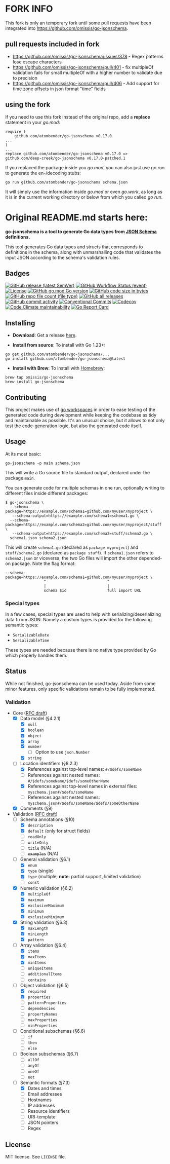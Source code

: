 # FORK INFO
This fork is only an temporary fork until some pull requests have been integrated into https://github.com/omissis/go-jsonschema.

## pull requests included in fork
* https://github.com/omissis/go-jsonschema/issues/378 - Regex patterns lose escape characters
* https://github.com/omissis/go-jsonschema/pull/401 - fix multipleOf validation fails for small multipleOf with a higher number to validate due to precision
* https://github.com/omissis/go-jsonschema/pull/406 - Add support for time zone offsets in json format "time" fields

## using the fork
If you need to use this fork instead of the original repo, add a **replace** statement in your _go.mod_:
```
require (
	github.com/atombender/go-jsonschema v0.17.0
...
)
...
replace github.com/atombender/go-jsonschema v0.17.0 => github.com/deep-creek/go-jsonschema v0.17.0-patched.1
```

If you replaced the package inside you _go.mod_, you can also just use go run to generate the en-/decoding stubs:
```
go run github.com/atombender/go-jsonschema schema.json
```
It will simply use the information inside _go.mod_ or even _go.work_, as long as it is in the current working directory or below from which you called _go run_.

# Original README.md starts here:

**go-jsonschema is a tool to generate Go data types from [JSON Schema](http://json-schema.org/) definitions.**

This tool generates Go data types and structs that corresponds to definitions in the schema,
along with unmarshalling code that validates the input JSON according to the schema's validation rules.

## Badges

[![GitHub release (latest SemVer)](https://img.shields.io/github/v/release/omissis/go-jsonschema?style=flat)](https://github.com/omissis/go-jsonschema/releases/latest)
[![GitHub Workflow Status (event)](https://img.shields.io/github/actions/workflow/status/omissis/go-jsonschema/development.yaml?style=flat)](https://github.com/omissis/go-jsonschema/actions?workflow=development)
[![License](https://img.shields.io/github/license/omissis/go-jsonschema?style=flat)](/LICENSE.md)
[![GitHub go.mod Go version](https://img.shields.io/github/go-mod/go-version/omissis/go-jsonschema?style=flat)](https://tip.golang.org/doc/go1.23)
[![GitHub code size in bytes](https://img.shields.io/github/languages/code-size/omissis/go-jsonschema?style=flat)](https://github.com/omissis/go-jsonschema)
[![GitHub repo file count (file type)](https://img.shields.io/github/directory-file-count/omissis/go-jsonschema?style=flat)](https://github.com/omissis/go-jsonschema)
[![GitHub all releases](https://img.shields.io/github/downloads/omissis/go-jsonschema/total?style=flat)](https://github.com/omissis/go-jsonschema)
[![GitHub commit activity](https://img.shields.io/github/commit-activity/y/omissis/go-jsonschema?style=flat)](https://github.com/omissis/go-jsonschema/commits)
[![Conventional Commits](https://img.shields.io/badge/Conventional%20Commits-1.0.0-yellow.svg?style=flat)](https://conventionalcommits.org)
[![Codecov](https://img.shields.io/codecov/c/gh/omissis/go-jsonschema?style=flat&token=lPWlXd3MVK)](https://codecov.io/gh/omissis/go-jsonschema)
[![Code Climate maintainability](https://img.shields.io/codeclimate/maintainability/omissis/go-jsonschema?style=flat)](https://codeclimate.com/github/omissis/go-jsonschema)
[![Go Report Card](https://goreportcard.com/badge/github.com/omissis/go-jsonschema)](https://goreportcard.com/report/github.com/omissis/go-jsonschema)

## Installing

* **Download**: Get a release [here](https://github.com/atombender/go-jsonschema/releases).

* **Install from source**: To install with Go 1.23+:

```shell
go get github.com/atombender/go-jsonschema/...
go install github.com/atombender/go-jsonschema@latest
```

* **Install with Brew**: To install with [Homebrew](https://brew.sh):

```shell
brew tap omissis/go-jsonschema
brew install go-jsonschema
```

## Contributing

This project makes use of [go workspaces](https://go.dev/ref/mod#workspaces) in order to ease testing of the
generated code during development while keeping the codebase as tidy and maintainable as possible.
It's an unusual choice, but it allows to not only test the code-generation logic, but also the generated code itself.

## Usage

At its most basic:

```shell
go-jsonschema -p main schema.json
```

This will write a Go source file to standard output, declared under the package `main`.

You can generate code for multiple schemas in one run, optionally writing to different files inside different packages:

```shell
$ go-jsonschema \
  --schema-package=https://example.com/schema1=github.com/myuser/myproject \
   --schema-output=https://example.com/schema1=schema1.go \
  --schema-package=https://example.com/schema2=github.com/myuser/myproject/stuff \
   --schema-output=https://example.com/schema2=stuff/schema2.go \
  schema1.json schema2.json
```

This will create `schema1.go` (declared as `package myproject`) and `stuff/schema2.go` (declared as `package stuff`).
If `schema1.json` refers to `schema2.json` or viceversa, the two Go files will import the other depended-on package.
Note the flag format:

```text
--schema-package=https://example.com/schema1=github.com/myuser/myproject \
                 ^                           ^
                 |                           |
                 schema $id                  full import URL
```

### Special types

In a few cases, special types are used to help with serializing/deserializing
data frrom JSON. Namely a custom types is provided for the following semantic
types:

* `SerializableDate`
* `SerializableTime`

These types are needed because there is no native type provided by Go which
properly handles them.

## Status

While not finished, go-jsonschema can be used today. Aside from some minor features,
only specific validations remain to be fully implemented.

### Validation

* Core ([RFC draft](http://json-schema.org/latest/json-schema-core.html))
  * [x] Data model (§4.2.1)
    * [x] `null`
    * [x] `boolean`
    * [x] `object`
    * [x] `array`
    * [x] `number`
      * [ ] Option to use `json.Number`
    * [x] `string`
  * [ ] Location identifiers (§8.2.3)
    * [x] References against top-level names: `#/$defs/someName`
    * [ ] References against nested names: `#/$defs/someName/$defs/someOtherName`
    * [x] References against top-level names in external files: `myschema.json#/$defs/someName`
    * [ ] References against nested names: `myschema.json#/$defs/someName/$defs/someOtherName`
  * [x] Comments (§9)
* Validation ([RFC draft](http://json-schema.org/latest/json-schema-validation.html))
  * [ ] Schema annotations (§10)
    * [x] `description`
    * [x] `default` (only for struct fields)
    * [ ] `readOnly`
    * [ ] `writeOnly`
    * [ ] ~~`title`~~ (N/A)
    * [ ] ~~`examples`~~ (N/A)
  * [ ] General validation (§6.1)
    * [x] `enum`
    * [x] `type` (single)
    * [x] `type` (multiple; **note**: partial support, limited validation)
    * [ ] `const`
  * [X] Numeric validation (§6.2)
    * [X] `multipleOf`
    * [X] `maximum`
    * [X] `exclusiveMaximum`
    * [X] `minimum`
    * [X] `exclusiveMinimum`
  * [X] String validation (§6.3)
    * [X] `maxLength`
    * [X] `minLength`
    * [X] `pattern`
  * [ ] Array validation (§6.4)
    * [X] `items`
    * [x] `maxItems`
    * [x] `minItems`
    * [ ] `uniqueItems`
    * [ ] `additionalItems`
    * [ ] `contains`
  * [ ] Object validation (§6.5)
    * [x] `required`
    * [x] `properties`
    * [ ] `patternProperties`
    * [ ] `dependencies`
    * [ ] `propertyNames`
    * [ ] `maxProperties`
    * [ ] `minProperties`
  * [ ] Conditional subschemas (§6.6)
    * [ ] `if`
    * [ ] `then`
    * [ ] `else`
  * [ ] Boolean subschemas (§6.7)
    * [ ] `allOf`
    * [ ] `anyOf`
    * [ ] `oneOf`
    * [ ] `not`
  * [ ] Semantic formats (§7.3)
    * [x] Dates and times
    * [ ] Email addresses
    * [ ] Hostnames
    * [ ] IP addresses
    * [ ] Resource identifiers
    * [ ] URI-template
    * [ ] JSON pointers
    * [ ] Regex

## License

MIT license. See `LICENSE` file.
